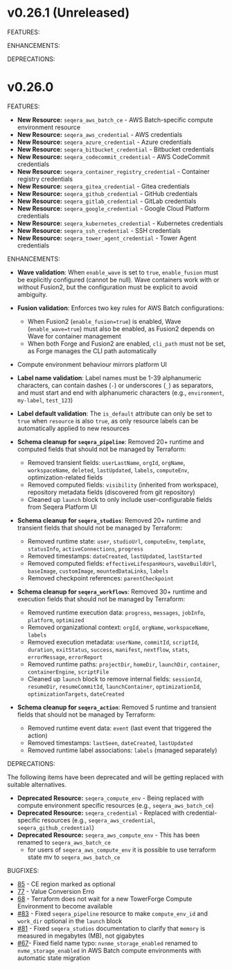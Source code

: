 # v0.26.1 (Unreleased)

FEATURES:

ENHANCEMENTS:


DEPRECATIONS:

# v0.26.0

FEATURES:

- **New Resource:** `seqera_aws_batch_ce` - AWS Batch-specific compute environment resource
- **New Resource:** `seqera_aws_credential` - AWS credentials
- **New Resource:** `seqera_azure_credential` - Azure credentials
- **New Resource:** `seqera_bitbucket_credential` - Bitbucket credentials
- **New Resource:** `seqera_codecommit_credential` - AWS CodeCommit credentials
- **New Resource:** `seqera_container_registry_credential` - Container registry credentials
- **New Resource:** `seqera_gitea_credential` - Gitea credentials
- **New Resource:** `seqera_github_credential` - GitHub credentials
- **New Resource:** `seqera_gitlab_credential` - GitLab credentials
- **New Resource:** `seqera_google_credential` - Google Cloud Platform credentials
- **New Resource:** `seqera_kubernetes_credential` - Kubernetes credentials
- **New Resource:** `seqera_ssh_credential` - SSH credentials
- **New Resource:** `seqera_tower_agent_credential` - Tower Agent credentials

ENHANCEMENTS:

- **Wave validation**: When `enable_wave` is set to `true`, `enable_fusion` must be explicitly configured (cannot be null). Wave containers work with or without Fusion2, but the configuration must be explicit to avoid ambiguity.

- **Fusion validation**: Enforces two key rules for AWS Batch configurations:
  - When Fusion2 (`enable_fusion=true`) is enabled, Wave (`enable_wave=true`) must also be enabled, as Fusion2 depends on Wave for container management
  - When both Forge and Fusion2 are enabled, `cli_path` must not be set, as Forge manages the CLI path automatically
- Compute environment behaviour mirrors platform UI

- **Label name validation**: Label names must be 1-39 alphanumeric characters, can contain dashes (`-`) or underscores (`_`) as separators, and must start and end with alphanumeric characters (e.g., `environment`, `my-label`, `test_123`)

- **Label default validation**: The `is_default` attribute can only be set to `true` when `resource` is also `true`, as only resource labels can be automatically applied to new resources

- **Schema cleanup for `seqera_pipeline`**: Removed 20+ runtime and computed fields that should not be managed by Terraform:

  - Removed transient fields: `userLastName`, `orgId`, `orgName`, `workspaceName`, `deleted`, `lastUpdated`, `labels`, `computeEnv`, optimization-related fields
  - Removed computed fields: `visibility` (inherited from workspace), repository metadata fields (discovered from git repository)
  - Cleaned up `launch` block to only include user-configurable fields from Seqera Platform UI

- **Schema cleanup for `seqera_studios`**: Removed 20+ runtime and transient fields that should not be managed by Terraform:

  - Removed runtime state: `user`, `studioUrl`, `computeEnv`, `template`, `statusInfo`, `activeConnections`, `progress`
  - Removed timestamps: `dateCreated`, `lastUpdated`, `lastStarted`
  - Removed computed fields: `effectiveLifespanHours`, `waveBuildUrl`, `baseImage`, `customImage`, `mountedDataLinks`, `labels`
  - Removed checkpoint references: `parentCheckpoint`

- **Schema cleanup for `seqera_workflows`**: Removed 30+ runtime and execution fields that should not be managed by Terraform:

  - Removed runtime execution data: `progress`, `messages`, `jobInfo`, `platform`, `optimized`
  - Removed organizational context: `orgId`, `orgName`, `workspaceName`, `labels`
  - Removed execution metadata: `userName`, `commitId`, `scriptId`, `duration`, `exitStatus`, `success`, `manifest`, `nextflow`, `stats`, `errorMessage`, `errorReport`
  - Removed runtime paths: `projectDir`, `homeDir`, `launchDir`, `container`, `containerEngine`, `scriptFile`
  - Cleaned up `launch` block to remove internal fields: `sessionId`, `resumeDir`, `resumeCommitId`, `launchContainer`, `optimizationId`, `optimizationTargets`, `dateCreated`

- **Schema cleanup for `seqera_action`**: Removed 5 runtime and transient fields that should not be managed by Terraform:
  - Removed runtime event data: `event` (last event that triggered the action)
  - Removed timestamps: `lastSeen`, `dateCreated`, `lastUpdated`
  - Removed runtime label associations: `labels` (managed separately)

DEPRECATIONS:

The following items have been deprecated and will be getting replaced with suitable alternatives.

- **Deprecated Resource:** `seqera_compute_env` - Being replaced with compute environment specific resources (e.g., `seqera_aws_batch_ce`)
- **Deprecated Resource:** `seqera_credential` - Replaced with credential-specific resources (e.g., `seqera_aws_credential`, `seqera_github_credential`)
- **Deprecated Resource:** `seqera_aws_compute_env` - This has been renamed to `seqera_aws_batch_ce`
  - for users of `seqera_aws_compute_env` it is possible to use terraform state mv to `seqera_aws_batch_ce`

BUGFIXES:

- [85](https://github.com/seqeralabs/terraform-provider-seqera/issues/85) - CE region marked as optional
- [77](https://github.com/seqeralabs/terraform-provider-seqera/issues/77) - Value Conversion Erro
- [68](https://github.com/seqeralabs/terraform-provider-seqera/issues/68) - Terraform does not wait for a new TowerForge Compute Environment to become available
- [#83](https://github.com/seqeralabs/terraform-provider-seqera/issues/83) - Fixed `seqera_pipeline` resource to make `compute_env_id` and `work_dir` optional in the `launch` block
- [#81](https://github.com/seqeralabs/terraform-provider-seqera/issues/81) - Fixed `seqera_studios` documentation to clarify that `memory` is measured in megabytes (MB), not gigabytes
- [#67](https://github.com/seqeralabs/terraform-provider-seqera/issues/67)- Fixed field name typo: `nvnme_storage_enabled` renamed to `nvme_storage_enabled` in AWS Batch compute environments with automatic state migration
